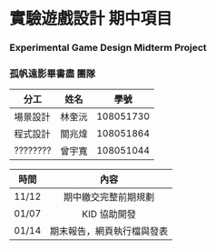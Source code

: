 # 實驗遊戲設計 期中項目
### Experimental Game Design Midterm Project

### 孤帆遠影畢書盡 團隊

| 分工       |    姓名   |    學號       |
| --------   |   :-----:  |    :----:     |
| 場景設計   |  林奎沅   |   108051730   |
| 程式設計   |  關兆煒   |   108051864   |
| ????????   |  曾宇寬   |   108051044   |

| 時間       |    內容   |  
| --------   |   :-----:  |
| 11/12   |  期中繳交完整前期規劃   | 
| 01/07   |  KID 協助開發   |  
| 01/14   |  期末報告，網頁執行檔與發表   |  
